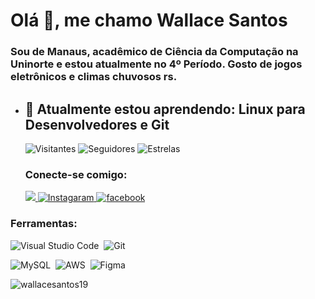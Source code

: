 <h1>Olá 👋, me chamo Wallace Santos</h1>
<h3>Sou de Manaus, acadêmico de Ciência da Computação na Uninorte e estou atualmente no 4º Período. Gosto de jogos eletrônicos e climas chuvosos rs.</h3>



- 🌱 Atualmente estou aprendendo: **Linux para Desenvolvedores e Git**
  ---


  <p>
    <img alt="Visitantes" src="https://api.visitorbadge.io/api/visitors?path=wallacesantos19dl%2Fgithub-visitors-badge&countColor=%23263759"/>
    <img alt="Seguidores" src="https://img.shields.io/github/followers/wallacesantos19dl?color=%23263759&style=for-the-badge">
    <img alt="Estrelas" src="https://img.shields.io/github/stars/wallacesantos19dl?color=%23263759&style=for-the-badge">
  </p>

  <h3>Conecte-se comigo:</h3>
  
    <a href = "mailto:wallace.lion123@gmail.com">
      <img src="https://img.shields.io/badge/Gmail-D14836?style=for-the-badge&logo=gmail&logoColor=white" target="_blank">
    </a>
    <a href="https://www.instagram.com/wallacesantos19/">
      <img src="https://img.shields.io/badge/Instagram-E4405F?style=for-the-badge&logo=instagram&logoColor=white" alt="Instagaram"/>
    </a>
    <a href ="https://www.facebook.com/WallaceSantos19/">
      <img src="https://img.shields.io/badge/Facebook-0077B5?style=for-the-badge&logo=facebook&logoColor=white" alt="facebook"/>
    </a>
  

<h3>Ferramentas:</h3>

![Visual Studio Code](https://img.shields.io/badge/-Visual%20Studio%20Code-%23263759?style=for-the-badge&logo=visual-studio-code&logoColor=007ACC)&nbsp;
![Git](https://img.shields.io/badge/-Git-%23263759?style=for-the-badge&logo=git)&nbsp;

![MySQL](https://img.shields.io/badge/MySQL-005C84?style=for-the-badge&logo=mysql&logoColor=white)&nbsp;
![AWS](	https://img.shields.io/badge/Amazon_AWS-232F3E?style=for-the-badge&logo=amazon-aws&logoColor=white)&nbsp;
![Figma](https://img.shields.io/badge/figma-%23263759?style=for-the-badge&logo=figma&logoColor=white)&nbsp;


          
<a><img align="center" src="https://github-readme-stats.vercel.app/api?username=wallacesantos19&show_icons=true&theme=cobalt" alt="wallacesantos19" /></a>

